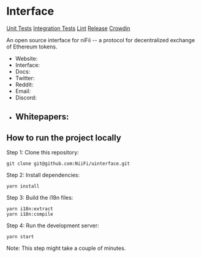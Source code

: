 # Interface

[Unit Tests]()
[Integration Tests]()
[Lint]()
[Release]()
[Crowdin]()

An open source interface for niFii -- a protocol for decentralized exchange of Ethereum tokens.

- Website: 
- Interface: 
- Docs: 
- Twitter: 
- Reddit:
- Email: 
- Discord: 
- Whitepapers:
  - 

## How to run the project locally

Step 1: Clone this repository:

```
git clone git@github.com:NiiFi/uinterface.git
```

Step 2: Install dependencies:

```
yarn install
```

Step 3: Build the i18n files:

```
yarn i18n:extract
yarn i18n:compile
```

Step 4: Run the development server:

```
yarn start
```

Note: This step might take a couple of minutes.

